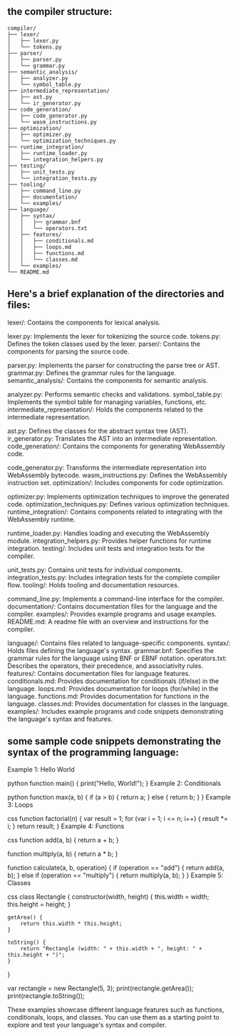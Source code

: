 ## the compiler structure:
    compiler/
    ├── lexer/
    │   ├── lexer.py
    │   └── tokens.py
    ├── parser/
    │   ├── parser.py
    │   └── grammar.py
    ├── semantic_analysis/
    │   ├── analyzer.py
    │   └── symbol_table.py
    ├── intermediate_representation/
    │   ├── ast.py
    │   └── ir_generator.py
    ├── code_generation/
    │   ├── code_generator.py
    │   └── wasm_instructions.py
    ├── optimization/
    │   ├── optimizer.py
    │   └── optimization_techniques.py
    ├── runtime_integration/
    │   ├── runtime_loader.py
    │   └── integration_helpers.py
    ├── testing/
    │   ├── unit_tests.py
    │   └── integration_tests.py
    ├── tooling/
    │   ├── command_line.py
    │   ├── documentation/
    │   └── examples/
    ├── language/
    │   ├── syntax/
    │   │   ├── grammar.bnf
    │   │   └── operators.txt
    │   ├── features/
    │   │   ├── conditionals.md
    │   │   ├── loops.md
    │   │   ├── functions.md
    │   │   └── classes.md
    │   └── examples/
    └── README.md

## Here's a brief explanation of the directories and files:

lexer/: Contains the components for lexical analysis.

lexer.py: Implements the lexer for tokenizing the source code.
tokens.py: Defines the token classes used by the lexer.
parser/: Contains the components for parsing the source code.

parser.py: Implements the parser for constructing the parse tree or AST.
grammar.py: Defines the grammar rules for the language.
semantic_analysis/: Contains the components for semantic analysis.

analyzer.py: Performs semantic checks and validations.
symbol_table.py: Implements the symbol table for managing variables, functions, etc.
intermediate_representation/: Holds the components related to the intermediate representation.

ast.py: Defines the classes for the abstract syntax tree (AST).
ir_generator.py: Translates the AST into an intermediate representation.
code_generation/: Contains the components for generating WebAssembly code.

code_generator.py: Transforms the intermediate representation into WebAssembly bytecode.
wasm_instructions.py: Defines the WebAssembly instruction set.
optimization/: Includes components for code optimization.

optimizer.py: Implements optimization techniques to improve the generated code.
optimization_techniques.py: Defines various optimization techniques.
runtime_integration/: Contains components related to integrating with the WebAssembly runtime.

runtime_loader.py: Handles loading and executing the WebAssembly module.
integration_helpers.py: Provides helper functions for runtime integration.
testing/: Includes unit tests and integration tests for the compiler.

unit_tests.py: Contains unit tests for individual components.
integration_tests.py: Includes integration tests for the complete compiler flow.
tooling/: Holds tooling and documentation resources.

command_line.py: Implements a command-line interface for the compiler.
documentation/: Contains documentation files for the language and the compiler.
examples/: Provides example programs and usage examples.
README.md: A readme file with an overview and instructions for the compiler.

language/: Contains files related to language-specific components.
syntax/: Holds files defining the language's syntax.
grammar.bnf: Specifies the grammar rules for the language using BNF or EBNF notation.
operators.txt: Describes the operators, their precedence, and associativity rules.
features/: Contains documentation files for language features.
conditionals.md: Provides documentation for conditionals (if/else) in the language.
loops.md: Provides documentation for loops (for/while) in the language.
functions.md: Provides documentation for functions in the language.
classes.md: Provides documentation for classes in the language.
examples/: Includes example programs and code snippets demonstrating the language's syntax and features.

 ## some sample code snippets demonstrating the syntax of the programming language:

Example 1: Hello World

python
function main() {
    print("Hello, World!");
}
Example 2: Conditionals

python
function max(a, b) {
    if (a > b) {
        return a;
    } else {
        return b;
    }
}
Example 3: Loops

css
function factorial(n) {
    var result = 1;
    for (var i = 1; i <= n; i++) {
        result *= i;
    }
    return result;
}
Example 4: Functions

css
function add(a, b) {
    return a + b;
}

function multiply(a, b) {
    return a * b;
}

function calculate(a, b, operation) {
    if (operation == "add") {
        return add(a, b);
    } else if (operation == "multiply") {
        return multiply(a, b);
    }
}
Example 5: Classes

css
class Rectangle {
    constructor(width, height) {
        this.width = width;
        this.height = height;
    }

    getArea() {
        return this.width * this.height;
    }

    toString() {
        return "Rectangle (width: " + this.width + ", height: " + this.height + ")";
    }
}

var rectangle = new Rectangle(5, 3);
print(rectangle.getArea());
print(rectangle.toString());


These examples showcase different language features such as functions, conditionals, loops, and classes. You can use them as a starting point to explore and test your language's syntax and compiler.
